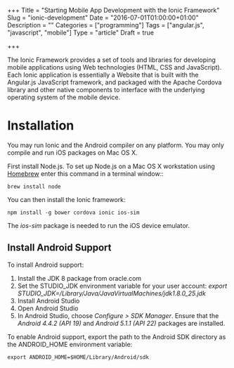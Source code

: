 +++
Title = "Starting Mobile App Development with the Ionic Framework"
Slug = "ionic-development"
Date = "2016-07-01T01:00:00+01:00"
Description = ""
Categories = ["programming"]
Tags = ["angular.js", "javascript", "mobile"]
Type = "article"
Draft = true

+++


The Ionic Framework provides a set of tools and libraries for developing mobile applications using Web technologies (HTML, CSS and JavaScript). Each Ionic application is essentially a Website that is built with the Angular.js JavaScript framework, and packaged with the Apache Cordova library and other native components to interface with the underlying operating system of the mobile device.

<!--more-->

# Installation #

You may run Ionic and the Android compiler on any platform. You may only compile and run iOS packages on Mac OS X.

First install Node.js. To set up Node.js on a Mac OS X workstation using [Homebrew](http://mxcl.github.com/homebrew/) enter this command in a terminal window::

    brew install node

You can then install the Ionic framework:

    npm install -g bower cordova ionic ios-sim

The *ios-sim* package is needed to run the iOS device emulator.

## Install Android Support ##

To install Android support:

1. Install the JDK 8 package from oracle.com
2. Set the STUDIO_JDK environment variable for your user account: *export STUDIO_JDK=/Library/Java/JavaVirtualMachines/jdk1.8.0_25.jdk*
3. Install Android Studio
4. Open Android Studio
5. In Android Studio, choose *Configure > SDK Manager*. Ensure that the *Android 4.4.2 (API 19)* and *Android 5.1.1 (API 22)* packages are installed.

To enable Android support, export the path to the Android SDK directory as the ANDROID_HOME environment variable:

    export ANDROID_HOME=$HOME/Library/Android/sdk
